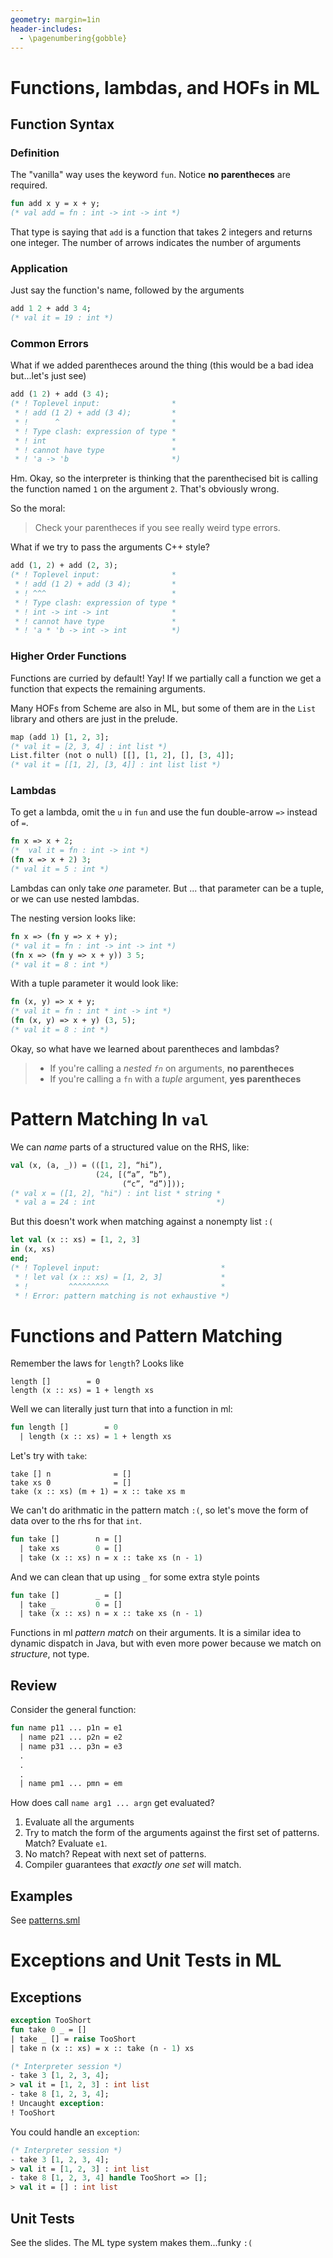 ```yaml
---
geometry: margin=1in
header-includes:
  - \pagenumbering{gobble}
---
```


# Functions, lambdas, and HOFs in ML

## Function Syntax

### Definition

The "vanilla" way uses the keyword `fun`. Notice **no parentheces** are required.

```sml
fun add x y = x + y;
(* val add = fn : int -> int -> int *)
```
That type is saying that `add` is a function that takes 2 integers and returns one integer. The number of arrows indicates the number of arguments

### Application

Just say the function's name, followed by the arguments

```sml
add 1 2 + add 3 4;
(* val it = 19 : int *)
```

### Common Errors

What if we added parentheces around the thing (this would be a bad idea but...let's just see)

```sml
add (1 2) + add (3 4);
(* ! Toplevel input:                *
 * ! add (1 2) + add (3 4);         *
 * !      ^                         *
 * ! Type clash: expression of type *
 * ! int                            *
 * ! cannot have type               *
 * ! 'a -> 'b                       *)
```

Hm. Okay, so the interpreter is thinking that the parenthecised bit is calling the function named `1` on the argument `2`. That's obviously wrong.

So the moral:

> Check your parentheces if you see really weird type errors.

What if we try to pass the arguments C++ style?

```sml
add (1, 2) + add (2, 3);
(* ! Toplevel input:                *
 * ! add (1 2) + add (3 4);         *
 * ! ^^^                            *
 * ! Type clash: expression of type *
 * ! int -> int -> int              *
 * ! cannot have type               *
 * ! 'a * 'b -> int -> int          *)
```

### Higher Order Functions

Functions are curried by default! Yay! If we partially call a function we get a function that expects the remaining arguments.

Many HOFs from Scheme are also in ML, but some of them are in the `List` library and others are just in the prelude.

```sml
map (add 1) [1, 2, 3];
(* val it = [2, 3, 4] : int list *)
List.filter (not o null) [[], [1, 2], [], [3, 4]];
(* val it = [[1, 2], [3, 4]] : int list list *)
```

### Lambdas

To get a lambda, omit the `u` in `fun` and use the fun double-arrow `=>` instead of `=`.

```sml
fn x => x + 2;
(*  val it = fn : int -> int *)
(fn x => x + 2) 3;
(* val it = 5 : int *)
```

Lambdas can only take _one_ parameter. But ... that parameter can be a tuple, or we can use nested lambdas.

The nesting version looks like:

```sml
fn x => (fn y => x + y);
(* val it = fn : int -> int -> int *)
(fn x => (fn y => x + y)) 3 5;
(* val it = 8 : int *)
```

With a tuple parameter it would look like:

```sml
fn (x, y) => x + y;
(* val it = fn : int * int -> int *)
(fn (x, y) => x + y) (3, 5);
(* val it = 8 : int *)
```

Okay, so what have we learned about parentheces and lambdas?

> - If you're calling a _nested `fn`_ on arguments, **no parentheces**
> - If you're calling a `fn` with a _tuple_ argument, **yes parentheces**

# Pattern Matching In `val`

We can _name_ parts of a structured value on the RHS, like:

```sml
val (x, (a, _)) = (([1, 2], “hi”), 
                   (24, [(“a”, “b”), 
                         (“c”, “d”)]));
(* val x = ([1, 2], "hi") : int list * string *
 * val a = 24 : int                           *)
```

But this doesn't work when matching against a nonempty list `:(`

```sml
let val (x :: xs) = [1, 2, 3]
in (x, xs)
end;
(* ! Toplevel input:                           *
 * ! let val (x :: xs) = [1, 2, 3]             *
 * !         ^^^^^^^^^                         *
 * ! Error: pattern matching is not exhaustive *)
```

# Functions and Pattern Matching

Remember the laws for `length`? Looks like

```
length []        = 0
length (x :: xs) = 1 + length xs
```

Well we can literally just turn that into a function in ml:

```sml
fun length []        = 0
  | length (x :: xs) = 1 + length xs
```

Let's try with `take`:

```
take [] n              = []
take xs 0              = []
take (x :: xs) (m + 1) = x :: take xs m
```
We can't do arithmatic in the pattern match `:(`, so let's move the form of data over to the rhs for that `int`.

```sml
fun take []        n = []
  | take xs        0 = []
  | take (x :: xs) n = x :: take xs (n - 1)
```
And we can clean that up using `_` for some extra style points

```sml
fun take []        _ = []
  | take _         0 = []
  | take (x :: xs) n = x :: take xs (n - 1)
```

Functions in ml _pattern match_ on their arguments. It is a similar idea to dynamic dispatch in Java, but with even more power because we match on _structure_, not type.

## Review

Consider the general function:

```sml
fun name p11 ... p1n = e1
  | name p21 ... p2n = e2
  | name p31 ... p3n = e3
  .
  .
  .
  | name pm1 ... pmn = em
```

How does call `name arg1 ... argn` get evaluated?
1. Evaluate all the arguments
2.  Try to match the form of the arguments against the first set
of patterns. Match? Evaluate `e1`.
3. No match? Repeat with next set of patterns.
4. Compiler guarantees that _exactly one set_ will match.

## Examples

See [patterns.sml](patterns.sml)

# Exceptions and Unit Tests in ML

## Exceptions

```sml
exception TooShort
fun take 0 _ = []
| take _ [] = raise TooShort
| take n (x :: xs) = x :: take (n - 1) xs

(* Interpreter session *)
- take 3 [1, 2, 3, 4];
> val it = [1, 2, 3] : int list
- take 8 [1, 2, 3, 4];
! Uncaught exception:
! TooShort
```

You could handle an `exception`:

```sml
(* Interpreter session *)
- take 3 [1, 2, 3, 4];
> val it = [1, 2, 3] : int list
- take 8 [1, 2, 3, 4] handle TooShort => [];
> val it = [] : int list
```

## Unit Tests

See the slides. The ML type system makes them...funky `:(`
